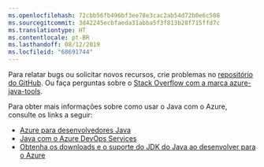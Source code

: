 ```yaml
---
ms.openlocfilehash: 72cbb56fb496bf3ee78e3cac2ab54d72b0e6c508
ms.sourcegitcommit: 3d42245ecbfaeda31abba5f3f813b28f715ffd7c
ms.translationtype: HT
ms.contentlocale: pt-BR
ms.lasthandoff: 08/12/2019
ms.locfileid: "68691744"
---
```

Para relatar bugs ou solicitar novos recursos, crie problemas no [repositório do GitHub](https://github.com/Microsoft/azure-tools-for-java/issues). Ou faça perguntas sobre o [Stack Overflow com a marca azure-java-tools](https://stackoverflow.com/questions/tagged/azure-java-tools).

Para obter mais informações sobre como usar o Java com o Azure, consulte os links a seguir: 

* [Azure para desenvolvedores Java](/azure/java/) 
* [Java com o Azure DevOps Services](/azure/devops/java/)
* [Obtenha os downloads e o suporte do JDK do Java ao desenvolver para o Azure](https://aka.ms/azure-jdks)
<!-- TODO: Add URLs for Java in VSCode here --> 

